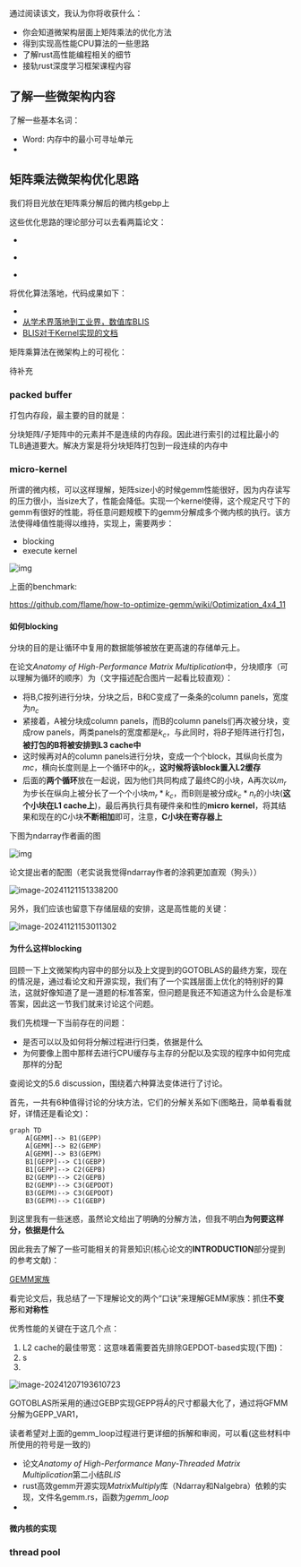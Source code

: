 通过阅读该文，我认为你将收获什么：

* 你会知道微架构层面上矩阵乘法的优化方法
* 得到实现高性能CPU算法的一些思路
* 了解rust高性能编程相关的细节
* 接轨rust深度学习框架课程内容







## 了解一些微架构内容

了解一些基本名词：

* Word: 内存中的最小可寻址单元
* 





## 矩阵乘法微架构优化思路

我们将目光放在矩阵乘分解后的微内核gebp上

这些优化思路的理论部分可以去看两篇论文：

* [](微体系结构优化下的高性能GEMM)
* [](并行流水线结合线程并行)



* [](MIT性能工程课程链接)



将优化算法落地，代码成果如下：

* [](C语言的一步步实现，经典教案)
* [从学术界落地到工业界，数值库BLIS]()
* [BLIS对于Kernel实现的文档](https://github.com/flame/blis/blob/master/docs/KernelsHowTo.md#implementation-notes-for-gemm)



矩阵乘算法在微架构上的可视化：

待补充





### packed buffer

打包内存段，最主要的目的就是：

分块矩阵/子矩阵中的元素并不是连续的内存段。因此进行索引的过程比最小的TLB通道要大。解决方案是将分块矩阵打包到一段连续的内存中



### micro-kernel

所谓的微内核，可以这样理解，矩阵size小的时候gemm性能很好，因为内存读写的压力很小，当size大了，性能会降低。实现一个kernel使得，这个规定尺寸下的gemm有很好的性能，将任意问题规模下的gemm分解成多个微内核的执行。该方法使得峰值性能得以维持，实现上，需要两步：

* blocking
* execute kernel

![img](../statics/compare_MMult-4x4-10_MMult-4x4-11.png)

上面的benchmark:

https://github.com/flame/how-to-optimize-gemm/wiki/Optimization_4x4_11



#### 如何blocking

分块的目的是让循环中复用的数据能够被放在更高速的存储单元上。

在论文*Anatomy of High-Performance Matrix Multiplication*中，分块顺序（可以理解为循环的顺序）为（文字描述配合图片一起看比较直观）：

* 将B,C按列进行分块，分块之后，B和C变成了一条条的column panels，宽度为$n_c$
* 紧接着，A被分块成column panels，而B的column panels们再次被分块，变成row panels，两类panels的宽度都是$k_c$，与此同时，将$B$子矩阵进行打包，**被打包的B将被安排到L3 cache中**
* 这时候再对A的column panels进行分块，变成一个个block，其纵向长度为$mc$，横向长度则是上一个循环中的$k_c$，**这时候将该block置入L2缓存**
* 后面的**两个循环**放在一起说，因为他们共同构成了最终C的小块，A再次以$m_r$为步长在纵向上被分长了一个个小块$m_r * k_c$，而B则是被分成$k_c * n_r$的小块(**这个小块在L1 cache上**)，最后再执行具有硬件亲和性的**micro kernel**，将其结果和现在的C小块**不断相加**即可，注意，**C小块在寄存器上**



下图为ndarray作者画的图

![img](../statics/blis.jpg)



论文提出者的配图（老实说我觉得ndarray作者的涂鸦更加直观（狗头））

![image-20241121151338200](../statics/image-20241121151338200.png)

另外，我们应该也留意下存储层级的安排，这是高性能的关键：

![image-20241121153011302](../statics/image-20241121153011302.png)



#### 为什么这样blocking

回顾一下上文微架构内容中的部分以及上文提到的GOTOBLAS的最终方案，现在的情况是，通过看论文和开源实现，我们有了一个实践层面上优化的特别好的算法，这就好像知道了是一道题的标准答案，但问题是我还不知道这为什么会是标准答案，因此这一节我们就来讨论这个问题。



我们先梳理一下当前存在的问题：

* 是否可以以及如何将分解过程进行归类，依据是什么
* 为何要像上图中那样去进行CPU缓存与主存的分配以及实现的程序中如何完成那样的分配



查阅论文的5.6 discussion，围绕着六种算法变体进行了讨论。

首先，一共有6种值得讨论的分块方法，它们的分解关系如下(图略丑，简单看看就好，详情还是看论文)：

```mermaid
graph TD
	A[GEMM]--> B1(GEPP)
	A[GEMM]--> B2(GEMP)
	A[GEMM]--> B3(GEPM)
	B1[GEPP]--> C1(GEBP)
	B1[GEPP]--> C2(GEPB)
	B2(GEMP)--> C2(GEPB)
	B2(GEMP)--> C3(GEPDOT)
	B3(GEPM)--> C3(GEPDOT)
	B3(GEPM)--> C1(GEBP)
```



到这里我有一些迷惑，虽然论文给出了明确的分解方法，但我不明白**为何要这样分，依据是什么**

因此我去了解了一些可能相关的背景知识(核心论文的**INTRODUCTION**部分提到的参考文献)：

[GEMM家族](https://www.cs.utexas.edu/~pingali/CS395T/2013fa/papers/MMMvdg.pdf)



看完论文后，我总结了一下理解论文的两个“口诀”来理解GEMM家族：抓住**不变形**和**对称性**



优秀性能的关键在于这几个点：

1. L2 cache的最佳带宽：这意味着需要首先排除GEPDOT-based实现(下图)：
1. s
1. 

![image-20241207193610723](../statics/image-20241207193610723.png)

GOTOBLAS所采用的通过GEBP实现GEPP将$\tilde{A}$的尺寸都最大化了，通过将GFMM分解为GEPP_VAR1，



读者希望对上面的gemm_loop过程进行更详细的拆解和审阅，可以看(这些材料中所使用的符号是一致的)

* 论文*Anatomy of High-Performance Many-Threaded Matrix Multiplication*第二小结*BLIS*
* rust高效gemm开源实现*MatrixMultiply*库（Ndarray和Nalgebra）依赖的实现，文件名gemm.rs，函数为*gemm_loop*
* 



#### 微内核的实现





### thread pool



